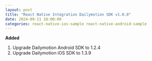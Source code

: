 ```yaml
---
layout: post
title: "React Native Integration Dailymotion SDK v1.0.0"
date: 2024-09-11 10:00:00
categories: react-native-ios-sample react-native-android-sample
---
```


**Added**
1. Upgrade Dailymotion Android SDK to 1.2.4
2. Upgrade Dailymotion iOS SDK to 1.3.9
